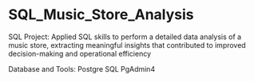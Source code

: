 # SQL_Music_Store_Analysis
SQL Project: Applied SQL skills to perform a detailed data analysis of a music store, extracting meaningful insights that contributed to improved decision-making and operational efficiency

Database and Tools:
Postgre SQL
PgAdmin4




